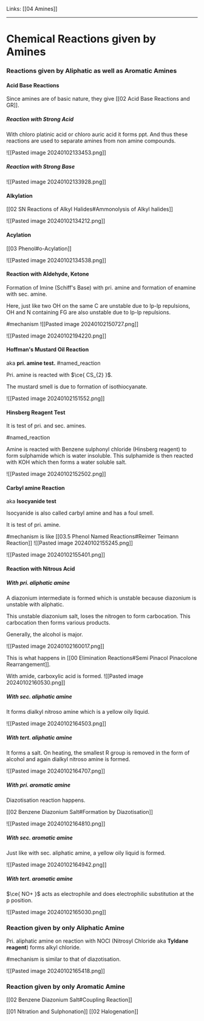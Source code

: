 Links: [[04 Amines]]
___
# Chemical Reactions given by Amines
### Reactions given by Aliphatic as well as Aromatic Amines 

#### Acid Base Reactions 
Since amines are of basic nature, they give [[02 Acid Base Reactions and GR]]. 

##### Reaction with Strong Acid
With chloro platinic acid or chloro auric acid it forms ppt. And thus these reactions are used to separate amines from non amine compounds.

![[Pasted image 20240102133453.png]]

##### Reaction with Strong Base 
![[Pasted image 20240102133928.png]]

#### Alkylation 
[[02 SN Reactions of Alkyl Halides#Ammonolysis of Alkyl halides]]

![[Pasted image 20240102134212.png]]

#### Acylation 
[[03 Phenol#o-Acylation]]

![[Pasted image 20240102134538.png]]

#### Reaction with Aldehyde, Ketone 
Formation of Imine (Schiff's Base) with pri. amine and formation of enamine with sec. amine. 

Here, just like two OH on the same C are unstable due to lp-lp repulsions, OH and N containing FG are also unstable due to lp-lp repulsions.

#mechanism 
![[Pasted image 20240102150727.png]]

![[Pasted image 20240102194220.png]]

#### Hoffman's Mustard Oil Reaction 
aka **pri. amine test.**
#named_reaction 

Pri. amine is reacted with $\ce{ CS_{2} }$.

The mustard smell is due to formation of isothiocyanate. 

![[Pasted image 20240102151552.png]]

#### Hinsberg Reagent Test 
It is test of pri. and sec. amines. 

#named_reaction 

Amine is reacted with Benzene sulphonyl chloride (Hinsberg reagent) to form sulphamide which is water insoluble. This sulphamide is then reacted with KOH which then forms a water soluble salt. 

![[Pasted image 20240102152502.png]]

#### Carbyl amine Reaction 
aka **Isocyanide test**

Isocyanide is also called carbyl amine and has a foul smell.

It is test of pri. amine. 

#mechanism is like [[03.5 Phenol Named Reactions#Reimer Teimann Reaction]]
![[Pasted image 20240102155245.png]]

![[Pasted image 20240102155401.png]]

#### Reaction with Nitrous Acid 
##### With pri. aliphatic amine 
A diazonium intermediate is formed which is unstable because diazonium is unstable with aliphatic. 

This unstable diazonium salt, loses the nitrogen to form carbocation. This carbocation then forms various products. 

Generally, the alcohol is major. 

![[Pasted image 20240102160017.png]]

This is what happens in [[00 Elimination Reactions#Semi Pinacol Pinacolone Rearrangement]].

With amide, carboxylic acid is formed. 
![[Pasted image 20240102160530.png]]

##### With sec. aliphatic amine 
It forms dialkyl nitroso amine which is a yellow oily liquid. 

![[Pasted image 20240102164503.png]]

##### With tert. aliphatic amine 
It forms a salt. On heating, the smallest R group is removed in the form of alcohol and again dialkyl nitroso amine is formed. 

![[Pasted image 20240102164707.png]]

##### With pri. aromatic amine 
Diazotisation reaction happens.

[[02 Benzene Diazonium Salt#Formation by Diazotisation]]

![[Pasted image 20240102164810.png]]

##### With sec. aromatic amine 
Just like with sec. aliphatic amine, a yellow oily liquid is formed.

![[Pasted image 20240102164942.png]]

##### With tert. aromatic amine 
$\ce{ NO+ }$ acts as electrophile and does electrophilic substitution at the p position.   

![[Pasted image 20240102165030.png]]

### Reaction given by only Aliphatic Amine 
Pri. aliphatic amine on reaction with NOCl (Nitrosyl Chloride aka **Tyldane reagent**) forms alkyl chloride. 

#mechanism is similar to that of diazotisation. 

![[Pasted image 20240102165418.png]]

### Reaction given by only Aromatic Amine 
[[02 Benzene Diazonium Salt#Coupling Reaction]]

[[01 Nitration and Sulphonation]]
[[02 Halogenation]]